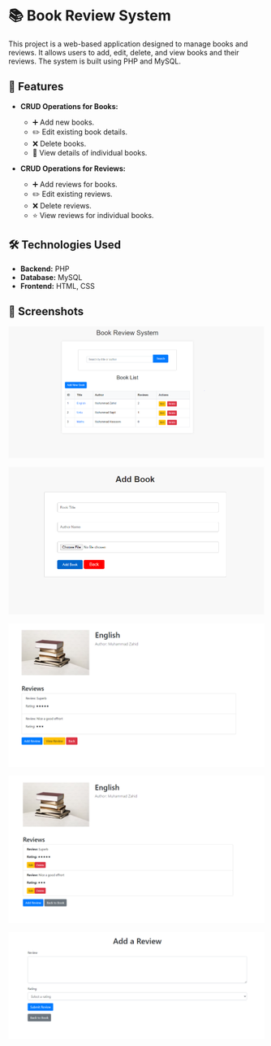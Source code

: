 # 📚 Book Review System

This project is a web-based application designed to manage books and reviews. It allows users to add, edit, delete, and view books and their reviews. The system is built using PHP and MySQL.

## 🌟 Features

- **CRUD Operations for Books:**
  - ➕ Add new books.
  - ✏️ Edit existing book details.
  - ❌ Delete books.
  - 📖 View details of individual books.

- **CRUD Operations for Reviews:**
  - ➕ Add reviews for books.
  - ✏️ Edit existing reviews.
  - ❌ Delete reviews.
  - ⭐ View reviews for individual books.

## 🛠️ Technologies Used

- **Backend:** PHP
- **Database:** MySQL
- **Frontend:** HTML, CSS

## 📸 Screenshots

![Home Page](https://github.com/zahidrahimoon/Book-Review-System/blob/master/screenshots/book.PNG)

![ADD BOOk](https://github.com/zahidrahimoon/Book-Review-System/blob/master/screenshots/addbook.PNG)

![Vieww BOOk](https://github.com/zahidrahimoon/Book-Review-System/blob/master/screenshots/viewbook.PNG)

![View Review](https://github.com/zahidrahimoon/Book-Review-System/blob/master/screenshots/viewreview.PNG)

![ADD Review](https://github.com/zahidrahimoon/Book-Review-System/blob/master/screenshots/addreview.PNG)


